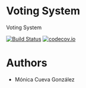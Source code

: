# Voting System

Voting System

[![Build Status](https://travis-ci.org/Voting4b.svg?branch=master)](https://travis-ci.org/Voting4b)
[![codecov.io](https://codecov.io/github/Voting/coverage.svg?branch=master)](https://codecov.io/github/Voting4b?branch=master)


# Authors

* Mónica Cueva González


